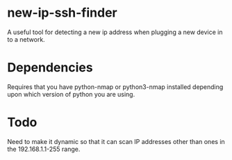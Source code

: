 # new-ip-ssh-finder
A useful tool for detecting a new ip address when plugging a new device in to a network.

# Dependencies
Requires that you have python-nmap or python3-nmap installed depending upon which version of python you are using.

# Todo
Need to make it dynamic so that it can scan IP addresses other than ones in the 192.168.1.1-255 range.
